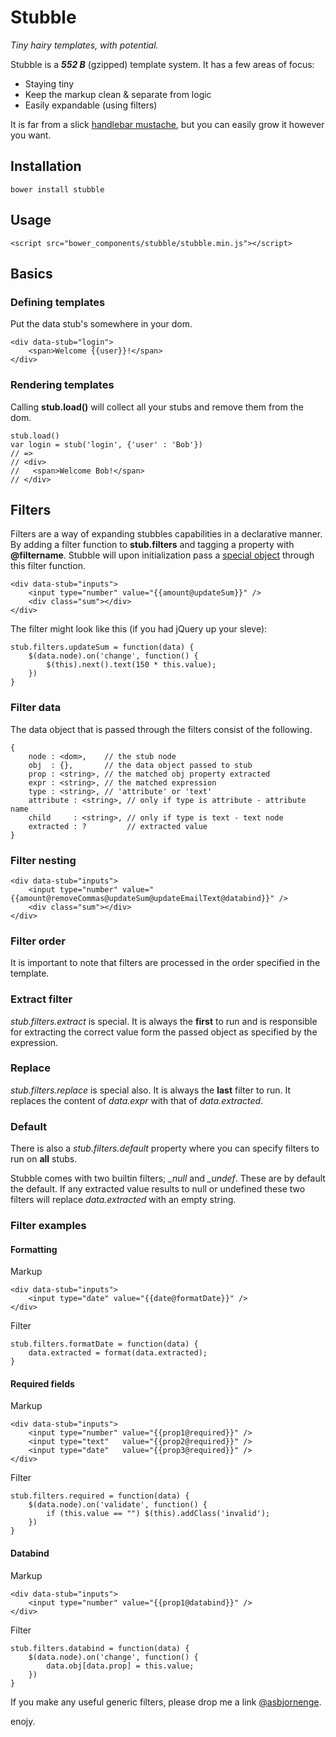 # Stubble

*Tiny hairy templates, with potential.*

Stubble is a ***552 B*** (gzipped) template system. It has a few areas of focus:

* Staying tiny
* Keep the markup clean & separate from logic
* Easily expandable (using filters)

It is far from a slick [handlebar mustache](http://handlebarsjs.com/), but you can easily grow it however you want.

## Installation

	bower install stubble
	
## Usage

	<script src="bower_components/stubble/stubble.min.js"></script>

## Basics

### Defining templates

Put the data stub's somewhere in your dom.

    <div data-stub="login">
        <span>Welcome {{user}}!</span>
    </div>

### Rendering templates

Calling **stub.load()** will collect all your stubs and remove them from the dom.

	stub.load()
	var login = stub('login', {'user' : 'Bob'})
	// =>
	// <div>
	//   <span>Welcome Bob!</span>
	// </div>
	
## Filters

Filters are a way of expanding stubbles capabilities in a declarative manner. By adding a filter function to **stub.filters** and tagging a property with **@filtername**. Stubble will upon initialization pass a [special object](#filter-data) through this filter function.

	<div data-stub="inputs">
		<input type="number" value="{{amount@updateSum}}" />
		<div class="sum"></div>
	</div>

The filter might look like this (if you had jQuery up your sleve):

	stub.filters.updateSum = function(data) {
		$(data.node).on('change', function() {
			$(this).next().text(150 * this.value);
		})
	}

### <a name="filter-data">Filter data</a>

The data object that is passed through the filters consist of the following.

	{
		node : <dom>,    // the stub node
		obj  : {},       // the data object passed to stub
		prop : <string>, // the matched obj property extracted
		expr : <string>, // the matched expression
		type : <string>, // 'attribute' or 'text'
		attribute : <string>, // only if type is attribute - attribute name
		child     : <string>, // only if type is text - text node
		extracted : ?         // extracted value
	}

### Filter nesting

	<div data-stub="inputs">
		<input type="number" value="{{amount@removeCommas@updateSum@updateEmailText@databind}}" />
		<div class="sum"></div>
	</div>

### Filter order

It is important to note that filters are processed in the order specified in the template.

### Extract filter

*stub.filters.extract* is special. It is always the **first** to run and is responsible for extracting the correct value form the passed object as specified by the expression.

### Replace

*stub.filters.replace* is special also. It is always the **last** filter to run. It replaces the content of *data.expr* with that of *data.extracted*.

### Default

There is also a *stub.filters.default* property where you can specify filters to run on **all** stubs.

Stubble comes with two builtin filters; *_null* and *_undef*. These are by default the default. If any extracted value results to null or undefined these two filters will replace *data.extracted* with an empty string.

### Filter examples

#### Formatting

Markup

	<div data-stub="inputs">
		<input type="date" value="{{date@formatDate}}" />
	</div>

Filter

	stub.filters.formatDate = function(data) {
		data.extracted = format(data.extracted);
	}

#### Required fields

Markup

	<div data-stub="inputs">
		<input type="number" value="{{prop1@required}}" />
		<input type="text"   value="{{prop2@required}}" />
		<input type="date"   value="{{prop3@required}}" />
	</div>

Filter

	stub.filters.required = function(data) {
		$(data.node).on('validate', function() {
			if (this.value == "") $(this).addClass('invalid');
		})
	}

#### Databind

Markup

	<div data-stub="inputs">
		<input type="number" value="{{prop1@databind}}" />
	</div>

Filter

	stub.filters.databind = function(data) {
		$(data.node).on('change', function() {
			data.obj[data.prop] = this.value;
		})
	}

If you make any useful generic filters, please drop me a link <a href="http://twitter.com/asbjornenge">@asbjornenge</a>.

enojy.
